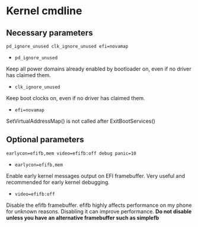 Kernel cmdline
======================

## Necessary parameters

```
pd_ignore_unused clk_ignore_unused efi=novamap 
```

- `pd_ignore_unused` 

Keep all power domains already enabled by bootloader on, 
even if no driver has claimed them.

- `clk_ignore_unused` 

Keep boot clocks on, even if no driver has claimed them.

- `efi=novamap` 

SetVirtualAddressMap() is not called after ExitBootServices()

## Optional parameters

```
earlycon=efifb,mem video=efifb:off debug panic=10
```

- `earlycon=efifb,mem`

Enable early kernel messages output on EFI framebuffer.
Very useful and recommended for early kernel debugging.

- `video=efifb:off`

Disable the efifb framebuffer. 
efifb highly affects performance on my phone for unknown reasons.
Disabling it can improve performance.
**Do not disable unless you have an alternative framebuffer such as simplefb**